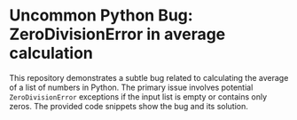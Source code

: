 # Uncommon Python Bug: ZeroDivisionError in average calculation

This repository demonstrates a subtle bug related to calculating the average of a list of numbers in Python. The primary issue involves potential `ZeroDivisionError` exceptions if the input list is empty or contains only zeros. The provided code snippets show the bug and its solution.